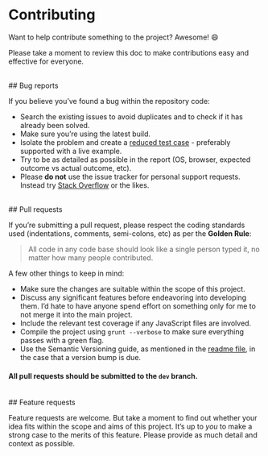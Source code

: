 # Contributing

Want to help contribute something to the project? Awesome! :smile:

Please take a moment to review this doc to make contributions easy and effective for everyone.



<br>
<a name="bugs"></a>
## Bug reports

If you believe you’ve found a bug within the repository code:

- Search the existing issues to avoid duplicates and to check if it has already been solved.
- Make sure you’re using the latest build.
- Isolate the problem and create a [reduced test case](http://css-tricks.com/6263-reduced-test-cases/) - preferably supported with a live example.
- Try to be as detailed as possible in the report (OS, browser, expected outcome vs actual outcome, etc).
- Please **do not** use the issue tracker for personal support requests. Instead try [Stack Overflow](http://stackoverflow.com) or the likes.




<br>
<a name="pull-requests"></a>
## Pull requests

If you’re submitting a pull request, please respect the coding standards used (indentations, comments, semi-colons, etc) as per the **Golden Rule**:

> All code in any code base should look like a single person typed it, no matter how many people contributed.

A few other things to keep in mind:

- Make sure the changes are suitable within the scope of this project.
- Discuss any significant features before endeavoring into developing them. I’d hate to have anyone spend effort on something only for me to not merge it into the main project.
- Include the relevant test coverage if any JavaScript files are involved.
- Compile the project using `grunt --verbose` to make sure everything passes with a green flag.
- Use the Semantic Versioning guide, as mentioned in the [readme file](/blob/v3.0.0/README.md), in the case that a version bump is due.


#### All pull requests should be submitted to the `dev` branch.




<br>
<a name="features"></a>
## Feature requests

Feature requests are welcome. But take a moment to find out whether your idea fits within the scope and aims of this project. It’s up to *you* to make a strong case to the merits of this feature. Please provide as much detail and context as possible.



